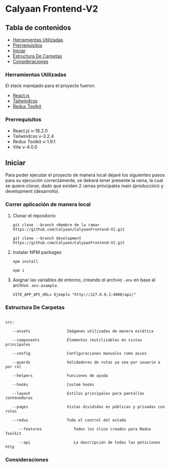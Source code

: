 # Calyaan Frontend-V2 

## Tabla de contenidos

- [Herramientas Utilizadas](#herramientas-utilizadas)
- [Prerrequisitos](#prerrequisitos)
- [Iniciar](#iniciar)
- [Estructura De Carpetas](#estructura-de-carpetas)
- [Consideraciones](#consideraciones)

### Herramientas Utilizadas

El stack manejado para el proyecto fueron:

* [React.js](https://reactjs.org/) 
* [Tailwindcss](https://tailwindcss.com/) 
* [Redux Toolkit](https://redux-toolkit.js.org/) 

### Prerrequisitos

* React.js v-18.2.0
* Tailwindcss v-3.2.4
* Redux Toolkit v-1.9.1
* Vite v-4.0.0

## Iniciar

Para poder ejecutar el proyecto de manera local dejaré los siguientes pasos para su ejecución correctamente, se deberá tener presente la rama, la cual se quiere clonar, dado que existen 2 ramas principales main (producción) y development (desarrollo).

### Correr aplicación de manera local 

1. Clonar el repositorio
   ```
   git clone --branch <Nombre de la rama> https://github.com/Calyaan/CalyaanFrontend-V2.git
   ```
   ```
   git clone --branch development https://github.com/Calyaan/CalyaanFrontend-V2.git
   ```
   
2. Instalar NPM packages 
   ```
   npm install
   ```
   ```
   npm i
   ```
   
3. Asignar las variables de entorno, creando el archvio `.env` en base al archivo `.env.example`.

   ```
   VITE_APP_API_URL= Ejemplo "http://127.0.0.1:4000/api/"
   ```
   
### Estructura De Carpetas
  ```
                             
  src:  
  
     --assets                Imágenes utilizadas de manera estática
     
     --components            Elementos reutilizables en vistas principales

     --config                Configuraciones manuales como axios           
     
     --guards                Validadores de rutas ya sea por usuario o por rol
            
     --helpers               Funciones de ayuda 
     
     --hooks                 Custom hooks
     
     --layout                Estilos principales para pantallas contenedoras
     
     --pages                 Vistas divididas en públicas y privadas con roles 
     
     --redux                 Todo el control del estado 
     
        --features              Todos los slice creados para Redux Toolkit

        --api                   La descripción de todas las peticiones http  
  ```

### Consideraciones


